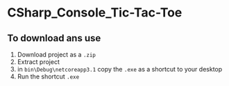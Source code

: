# CSharp_Console_Tic-Tac-Toe

## To download ans use


1. Download project as a `.zip`
2. Extract project
3. in `bin\Debug\netcoreapp3.1` copy the `.exe` as a shortcut to your desktop
4. Run the shortcut `.exe`
